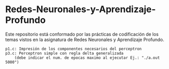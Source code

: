 # Redes-Neuronales-y-Aprendizaje-Profundo
Este repositorio está conformado por las prácticas de codificación de los temas vistos en la asignatura de Redes Neuronales y Aprendizaje Profundo.

	p1.c: Impresión de los componentes necesarios del perceptron
	p3.c: Perceptron simple con regla delta generalizada
		(debe indicar el num. de epocas maximo al ejecutar Ej.: "./a.out 5000")
